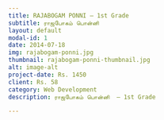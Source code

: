 ```yaml
---
title: RAJABOGAM PONNI – 1st Grade
subtitle: ராஜபோகம் பொன்னி
layout: default
modal-id: 1
date: 2014-07-18
img: rajabogam-ponni.jpg
thumbnail: rajabogam-ponni-thumbnail.jpg
alt: image-alt
project-date: Rs. 1450
client: Rs. 58
category: Web Development
description: ராஜபோகம் பொன்னி  – 1st Grade

---
```

